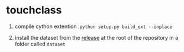 # touchclass

1. compile cython extention :`python setup.py build_ext --inplace`

2. install the dataset from the [release](https://github.com/toinsson/touchclass/releases) at the root of the repository in a folder called `dataset`
